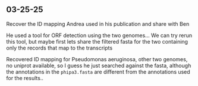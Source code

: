 ## 03-25-25

Recover the ID mapping Andrea used in his publication and share with Ben

He used a tool for ORF detection using the two genomes... We can try rerun this tool, but maybe first lets share the filtered fasta for the two containing only the records that map to the transcripts

Recovered ID mapping for Pseudomonas aeruginosa, other two genomes, no uniprot available, so I guess he just searched against the fasta, although the annotations in the `phipa3.fasta` are different  from the annotations used for the results..

